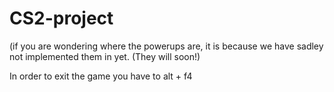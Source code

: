# CS2-project

(if you are wondering where the powerups are, it is because we have sadley not implemented them in yet. (They will soon!)

In order to exit the game you have to alt + f4